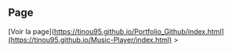 ## Page
       
[Voir la page](https://tinou95.github.io/Portfolio_Github/index.html](https://tinou95.github.io/Music-Player/index.html) &gt;
